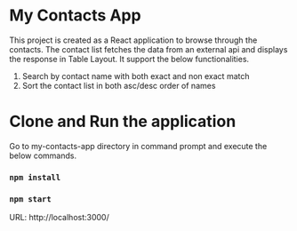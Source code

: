 # My Contacts App

This project is created as a React application to browse through the contacts. 
The contact list fetches the data from an external api and displays the response in Table Layout.
It support the below functionalities.

1. Search by contact name with both exact and non exact match
2. Sort the contact list in both asc/desc order of names



# Clone and Run the application
Go to my-contacts-app directory in command prompt and execute the below commands.
### `npm install`
### `npm start`

URL: http://localhost:3000/
